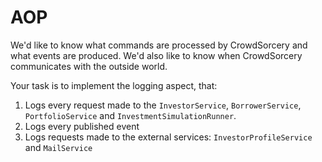 # AOP

We'd like to know what commands are processed by CrowdSorcery and
what events are produced. We'd also like to know when CrowdSorcery
communicates with the outside world.

Your task is to implement the logging aspect, that:

1. Logs every request made to the `InvestorService`, `BorrowerService`,
   `PortfolioService` and `InvestmentSimulationRunner`.
2. Logs every published event
3. Logs requests made to the external services: `InvestorProfileService` and
   `MailService`